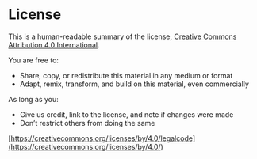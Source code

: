 # License

This is a human-readable summary of the license, [Creative Commons Attribution 4.0 International](https://creativecommons.org/licenses/by/4.0/).

You are free to:

- Share, copy, or redistribute this material in any medium or format
- Adapt, remix, transform, and build on this material, even commercially

As long as you:

- Give us credit, link to the license, and note if changes were made
- Don’t restrict others from doing the same
 
[https://creativecommons.org/licenses/by/4.0/legalcode](https://creativecommons.org/licenses/by/4.0/)